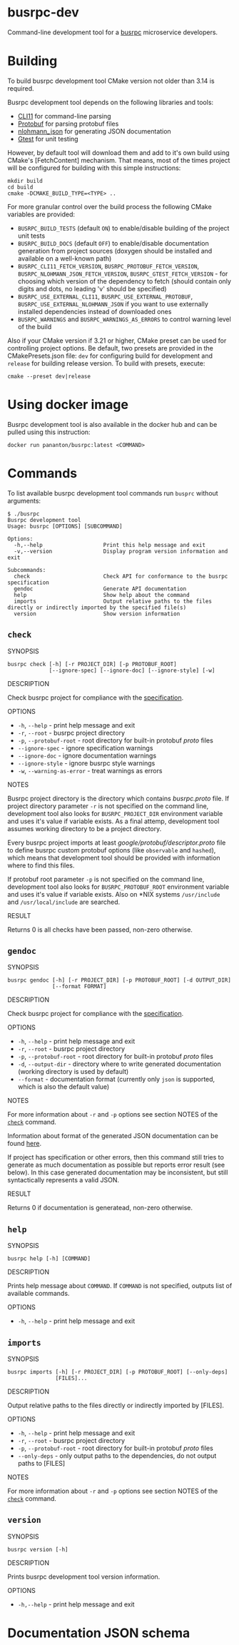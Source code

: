 # busrpc-dev

Command-line development tool for a [busrpc](https://github.com/pananton/busrpc-spec) microservice developers.

# Building

To build busrpc development tool CMake version not older than 3.14 is required.

Busrpc development tool depends on the following libraries and tools:
* [CLI11](https://github.com/CLIUtils/CLI11) for command-line parsing
* [Protobuf](https://github.com/protocolbuffers/protobuf) for parsing protobuf files
* [nlohmann_json](https://github.com/nlohmann/json) for generating JSON documentation
* [Gtest](https://github.com/google/googletest) for unit testing

However, by default tool will download them and add to it's own build using CMake's [FetchContent] mechanism. That means, most of the times project will be configured for building with this simple instructions:

```
mkdir build
cd build
cmake -DCMAKE_BUILD_TYPE=<TYPE> ..
```

For more granular control over the build process the following CMake variables are provided:
* `BUSRPC_BUILD_TESTS` (default `ON`) to enable/disable building of the project unit tests
* `BUSRPC_BUILD_DOCS` (default `OFF`) to enable/disable documentation generation from project sources (doxygen should be installed and available on a well-known path)
* `BUSRPC_CLI11_FETCH_VERSION`, `BUSRPC_PROTOBUF_FETCH_VERSION`, `BUSRPC_NLOHMANN_JSON_FETCH_VERSION`, `BUSRPC_GTEST_FETCH_VERSION` - for choosing which version of the dependency to fetch (should contain only digits and dots, no leading 'v' should be specified)
* `BUSRPC_USE_EXTERNAL_CLI11`, `BUSRPC_USE_EXTERNAL_PROTOBUF`, `BUSRPC_USE_EXTERNAL_NLOHMANN_JSON` if you want to use externally installed dependencies instead of downloaded ones
* `BUSRPC_WARNINGS` and `BUSRPC_WARNINGS_AS_ERRORS` to control warning level of the build

Also if your CMake version if 3.21 or higher, CMake preset can be used for controlling project options. Be default, two presets are provided in the CMakePresets.json file: `dev` for configuring build for development and `release` for building release version. To build with presets, execute:

```
cmake --preset dev|release
```

# Using docker image

Busrpc development tool is also available in the docker hub and can be pulled using this instruction:

```
docker run pananton/busrpc:latest <COMMAND>
```
 
# Commands

To list available busrpc development tool commands run `busprc` without arguments:

```
$ ./busrpc
Busrpc development tool
Usage: busrpc [OPTIONS] [SUBCOMMAND]

Options:
  -h,--help                   Print this help message and exit
  -v,--version                Display program version information and exit

Subcommands:
  check                       Check API for conformance to the busrpc specification
  gendoc                      Generate API documentation
  help                        Show help about the command
  imports                     Output relative paths to the files directly or indirectly imported by the specified file(s)
  version                     Show version information
```

## `check`

SYNOPSIS

```
busrpc check [-h] [-r PROJECT_DIR] [-p PROTOBUF_ROOT]
             [--ignore-spec] [--ignore-doc] [--ignore-style] [-w]
```

DESCRIPTION

Check busrpc project for compliance with the [specification](https://github.com/pananton/busrpc-spec).

OPTIONS

* `-h`, `--help` - print help message and exit
* `-r`, `--root` - busrpc project directory
* `-p`, `--protobuf-root` - root directory for built-in protobuf *proto* files
* `--ignore-spec` - ignore specification warnings
* `--ignore-doc` - ignore documentation warnings
* `--ignore-style` - ignore busrpc style warnings
* `-w`, `--warning-as-error` - treat warnings as errors

NOTES

Busrpc project directory is the directory which contains *busrpc.proto* file. If project directory parameter `-r` is not specified on the command line, development tool also looks for `BUSRPC_PROJECT_DIR` environment variable and uses it's value if variable exists. As a final attemp, development tool assumes working directory to be a project directory.

Every busrpc project imports at least *google/protobuf/descriptor.proto* file to define busrpc custom protobuf options (like `observable` and `hashed`), which means that development tool should be provided with information where to find this files.

If protobuf root parameter `-p` is not specified on the command line, development tool also looks for `BUSRPC_PROTOBUF_ROOT` environment variable and uses it's value if variable exists. Also on *NIX systems `/usr/include` and `/usr/local/include` are searched.

RESULT

Returns 0 is all checks have been passed, non-zero otherwise.

## `gendoc`

SYNOPSIS

```
busrpc gendoc [-h] [-r PROJECT_DIR] [-p PROTOBUF_ROOT] [-d OUTPUT_DIR]
              [--format FORMAT]
```

DESCRIPTION

Check busrpc project for compliance with the [specification](https://github.com/pananton/busrpc-spec).

OPTIONS

* `-h`, `--help` - print help message and exit
* `-r`, `--root` - busrpc project directory
* `-p`, `--protobuf-root` - root directory for built-in protobuf *proto* files
* `-d`, `--output-dir` - directory where to write generated documentation (working directory is used by default)
* `--format` - documentation format (currently only `json` is supported, which is also the default value)

NOTES

For more information about `-r` and `-p` options see section NOTES of the [`check`](#check) command.

Information about format of the generated JSON documentation can be found [here](#json-documentation-schema).

If project has specification or other errors, then this command still tries to generate as much documentation as possible but reports error result (see below). In this case generated documentation may be inconsistent, but still syntactically represents a valid JSON.

RESULT

Returns 0 if documentation is generatead, non-zero otherwise.

## `help`

SYNOPSIS

```
busrpc help [-h] [COMMAND]
```

DESCRIPTION

Prints help message about `COMMAND`. If `COMMAND` is not specified, outputs list of available commands.

OPTIONS

* `-h`, `--help` - print help message and exit

## `imports`

SYNOPSIS

```
busrpc imports [-h] [-r PROJECT_DIR] [-p PROTOBUF_ROOT] [--only-deps]
               [FILES]...
```

DESCRIPTION

Output relative paths to the files directly or indirectly imported by [FILES].

OPTIONS

* `-h`, `--help` - print help message and exit
* `-r`, `--root` - busrpc project directory
* `-p`, `--protobuf-root` - root directory for built-in protobuf *proto* files
* `--only-deps` - only output paths to the dependencies, do not output paths to [FILES]

NOTES

For more information about `-r` and `-p` options see section NOTES of the [`check`](#check) command.

## `version`

SYNOPSIS

```
busrpc version [-h]
```

DESCRIPTION

Prints busrpc development tool version information.

OPTIONS

* `-h,--help` - print help message and exit

# Documentation JSON schema
